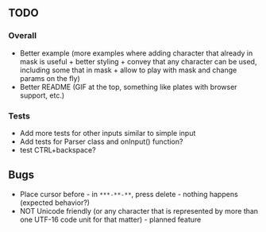 ## TODO
### Overall
* Better example (more examples where adding character that already in mask is useful + better styling + convey that any character can be used, including some that in mask + allow to play with mask and change params on the fly)
* Better README (GIF at the top, something like plates with browser support, etc.)
### Tests
* Add more tests for other inputs similar to simple input
* Add tests for Parser class and onInput() function?
* test CTRL+backspace?

## Bugs
* Place cursor before - in `***-**-**`, press delete - nothing happens (expected behavior?)
* NOT Unicode friendly (or any character that is represented by more than one UTF-16 code unit for that matter) - planned feature